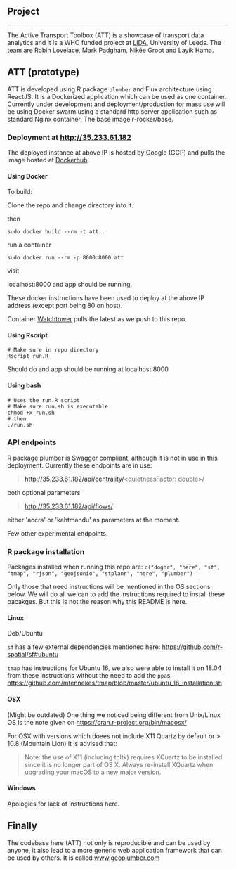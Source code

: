 

## Project
---
The Active Transport Toolbox (ATT) is a showcase of transport data analytics and it is a WHO funded project at [LIDA](https://lida.leeds.ac.uk), University of Leeds. The team are Robin Lovelace, Mark Padgham, Nikée Groot and Layik Hama.

## ATT (prototype)

ATT is developed using R package `plumber` and Flux architecture using ReactJS. It is a Dockerized application which can be used as one container. Currently under development and deployment/production for mass use will be using Docker swarm using a standard http server application such as standard Nginx container. The base image r-rocker/base.

### Deployment at http://35.233.61.182
The deployed instance at above IP is hosted by Google (GCP) and pulls the image hosted at [Dockerhub](https://hub.docker.com/r/layik/att/).

#### Using Docker
To build:

Clone the repo and change directory into it.

then

`sudo docker build --rm -t att .`

run a container 

`sudo docker run --rm -p 8000:8000 att`

visit

localhost:8000 and app should be running.

These docker instructions have been used to deploy at the above IP address (except port being 80 on host).

Container [Watchtower](https://github.com/v2tec/watchtower) pulls the latest as we push to this repo.

#### Using Rscript

```
# Make sure in repo directory
Rscript run.R
```

Should do and app should be running at localhost:8000

#### Using bash
```
# Uses the run.R script
# Make sure run.sh is executable
chmod +x run.sh
# then
./run.sh
```

### API endpoints
R package plumber is Swagger compliant, although it is not in use in this deployment. Currently these endpoints are in use:

> http://35.233.61.182/api/centrality/<quietnessFactor: double>/<roadType>

both optional parameters
> http://35.233.61.182/api/flows/<city>

either 'accra' or 'kahtmandu' as parameters at the moment.

Few other experimental endpoints.

### R package installation
Packages installed when running this repo are:
`c("doghr", "here", "sf", "tmap", "rjson", "geojsonio", "stplanr", "here", "plumber")`

Only those that need instructions will be mentioned in the OS sections below. We will do all we can to add the instructions required to install these pacakges. But this is not the reason why this README is here.

#### Linux

Deb/Ubuntu

`sf` has a few external dependencies mentioned here: https://github.com/r-spatial/sf#ubuntu

`tmap` has instructions for Ubuntu 16, we also were able to install it on 18.04 from these instructions without the need to add the `ppa`s.
https://github.com/mtennekes/tmap/blob/master/ubuntu_16_installation.sh


#### OSX
(Might be outdated) One thing we noticed being different from Unix/Linux OS is the note given on https://cran.r-project.org/bin/macosx/

For OSX with versions which doees not include X11 Quartz by default or > 10.8 (Mountain Lion) it is advised that:
> Note: the use of X11 (including tcltk) requires XQuartz to be installed since it is no longer part of OS X. Always re-install XQuartz when upgrading your macOS to a new major version.

#### Windows
Apologies for lack of instructions here.

## Finally
The codebase here (ATT) not only is reproducible and can be used by anyone, it also lead to a more generic web application framework that can be used by others. It is called www.geoplumber.com
